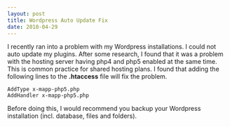 ```yaml
---
layout: post
title: Wordpress Auto Update Fix
date: 2010-04-29
---
```


I recently ran into a problem with my Wordpress installations. I could not auto update my plugins. After some research, I found that it was a problem with the hosting server having php4 and php5 enabled at the same time. This is common practice for shared hosting plans.  I found that adding the following lines to the **.htaccess** file will fix the problem.  
  
`AddType x-mapp-php5.php`  
`AddHandler x-mapp-php5.php`  
  
Before doing this, I would recommend you backup your Wordpress installation (incl. database, files and folders).
